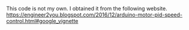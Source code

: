 This code is not my own. I obtained it from the following website.
https://engineer2you.blogspot.com/2016/12/arduino-motor-pid-speed-control.html#google_vignette

